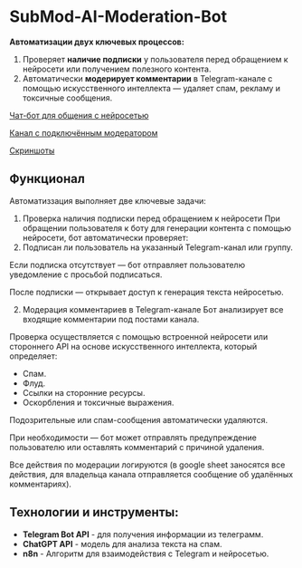 # SubMod-AI-Moderation-Bot
**Автоматизации двух ключевых процессов:**  
  1. Проверяет **наличие подписки** у пользователя перед обращением к нейросети или получением полезного контента.
  2. Автоматически **модерирует комментарии** в Telegram-канале с помощью искусственного интеллекта — удаляет спам, рекламу и токсичные сообщения.

[Чат-бот для общения с нейросетью](https://t.me/AIBus_AutoPilot_Bot)

[Канал с подключённым модератором](https://t.me/AI_Business_AutoPilot)

[Скриншоты](/img/readme.md)

## Функционал
Автоматиззация выполняет две ключевые задачи:

1. Проверка наличия подписки перед обращением к нейросети
При обращении пользователя к боту для генерации контента с помощью нейросети, бот автоматически проверяет:
2. Подписан ли пользователь на указанный Telegram-канал или группу.

Если подписка отсутствует — бот отправляет пользователю уведомление с просьбой подписаться.

После подписки — открывает доступ к генерация текста нейросетью.

2. Модерация комментариев в Telegram-канале
Бот анализирует все входящие комментарии под постами канала.

Проверка осуществляется с помощью встроенной нейросети или стороннего API на основе искусственного интеллекта, который определяет:
 - Спам.
 - Флуд.
 - Ссылки на сторонние ресурсы.
 - Оскорбления и токсичные выражения.

Подозрительные или спам-сообщения автоматически удаляются.

При необходимости — бот может отправлять предупреждение пользователю или оставлять комментарий с причиной удаления.

Все действия по модерации логируются (в google sheet заносятся все действия, для владельца канала отправляется сообщение об удалённых комментариях).

## Технологии и инструменты:

- **Telegram Bot API** - для получения информации из телеграмм.
- **ChatGPT API** - модель для анализа текста на спам.
- **n8n** - Алгоритм для взаимодействия с Telegram и нейросетью.
